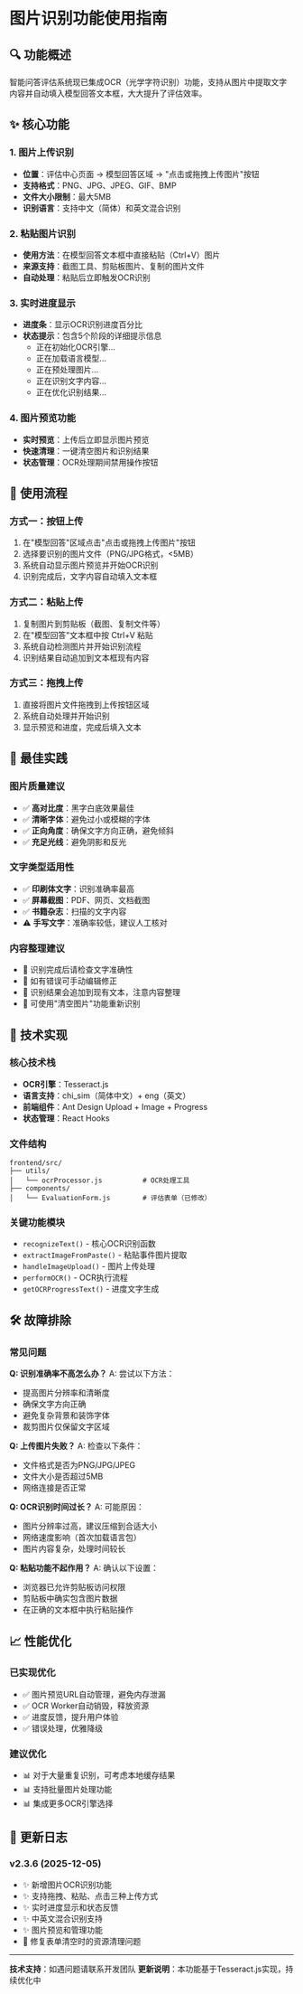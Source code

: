 # 图片识别功能使用指南

## 🔍 功能概述

智能问答评估系统现已集成OCR（光学字符识别）功能，支持从图片中提取文字内容并自动填入模型回答文本框，大大提升了评估效率。

## ✨ 核心功能

### 1. 图片上传识别
- **位置**：评估中心页面 → 模型回答区域 → "点击或拖拽上传图片"按钮
- **支持格式**：PNG、JPG、JPEG、GIF、BMP
- **文件大小限制**：最大5MB
- **识别语言**：支持中文（简体）和英文混合识别

### 2. 粘贴图片识别
- **使用方法**：在模型回答文本框中直接粘贴（Ctrl+V）图片
- **来源支持**：截图工具、剪贴板图片、复制的图片文件
- **自动处理**：粘贴后立即触发OCR识别

### 3. 实时进度显示
- **进度条**：显示OCR识别进度百分比
- **状态提示**：包含5个阶段的详细提示信息
  - 正在初始化OCR引擎...
  - 正在加载语言模型...
  - 正在预处理图片...
  - 正在识别文字内容...
  - 正在优化识别结果...

### 4. 图片预览功能
- **实时预览**：上传后立即显示图片预览
- **快速清理**：一键清空图片和识别结果
- **状态管理**：OCR处理期间禁用操作按钮

## 🚀 使用流程

### 方式一：按钮上传
1. 在"模型回答"区域点击"点击或拖拽上传图片"按钮
2. 选择要识别的图片文件（PNG/JPG格式，<5MB）
3. 系统自动显示图片预览并开始OCR识别
4. 识别完成后，文字内容自动填入文本框

### 方式二：粘贴上传
1. 复制图片到剪贴板（截图、复制文件等）
2. 在"模型回答"文本框中按 Ctrl+V 粘贴
3. 系统自动检测图片并开始识别流程
4. 识别结果自动追加到文本框现有内容

### 方式三：拖拽上传
1. 直接将图片文件拖拽到上传按钮区域
2. 系统自动处理并开始识别
3. 显示预览和进度，完成后填入文本

## 🎯 最佳实践

### 图片质量建议
- ✅ **高对比度**：黑字白底效果最佳
- ✅ **清晰字体**：避免过小或模糊的字体
- ✅ **正向角度**：确保文字方向正确，避免倾斜
- ✅ **充足光线**：避免阴影和反光

### 文字类型适用性
- ✅ **印刷体文字**：识别准确率最高
- ✅ **屏幕截图**：PDF、网页、文档截图
- ✅ **书籍杂志**：扫描的文字内容
- ⚠️ **手写文字**：准确率较低，建议人工核对

### 内容整理建议
- 📝 识别完成后请检查文字准确性
- 📝 如有错误可手动编辑修正
- 📝 识别结果会追加到现有文本，注意内容整理
- 📝 可使用"清空图片"功能重新识别

## 🔧 技术实现

### 核心技术栈
- **OCR引擎**：Tesseract.js
- **语言支持**：chi_sim（简体中文）+ eng（英文）
- **前端组件**：Ant Design Upload + Image + Progress
- **状态管理**：React Hooks

### 文件结构
```
frontend/src/
├── utils/
│   └── ocrProcessor.js          # OCR处理工具
├── components/
│   └── EvaluationForm.js        # 评估表单（已修改）
```

### 关键功能模块
- `recognizeText()` - 核心OCR识别函数
- `extractImageFromPaste()` - 粘贴事件图片提取
- `handleImageUpload()` - 图片上传处理
- `performOCR()` - OCR执行流程
- `getOCRProgressText()` - 进度文字生成

## 🛠️ 故障排除

### 常见问题

**Q: 识别准确率不高怎么办？**
A: 尝试以下方法：
- 提高图片分辨率和清晰度
- 确保文字方向正确
- 避免复杂背景和装饰字体
- 裁剪图片仅保留文字区域

**Q: 上传图片失败？**
A: 检查以下条件：
- 文件格式是否为PNG/JPG/JPEG
- 文件大小是否超过5MB
- 网络连接是否正常

**Q: OCR识别时间过长？**
A: 可能原因：
- 图片分辨率过高，建议压缩到合适大小
- 网络速度影响（首次加载语言包）
- 图片内容复杂，处理时间较长

**Q: 粘贴功能不起作用？**
A: 确认以下设置：
- 浏览器已允许剪贴板访问权限
- 剪贴板中确实包含图片数据
- 在正确的文本框中执行粘贴操作

## 📈 性能优化

### 已实现优化
- ✅ 图片预览URL自动管理，避免内存泄漏
- ✅ OCR Worker自动销毁，释放资源
- ✅ 进度反馈，提升用户体验
- ✅ 错误处理，优雅降级

### 建议优化
- 📊 对于大量重复识别，可考虑本地缓存结果
- 📊 支持批量图片处理功能
- 📊 集成更多OCR引擎选择

## 🎉 更新日志

### v2.3.6 (2025-12-05)
- ✨ 新增图片OCR识别功能
- ✨ 支持拖拽、粘贴、点击三种上传方式
- ✨ 实时进度显示和状态反馈
- ✨ 中英文混合识别支持
- ✨ 图片预览和管理功能
- 🐛 修复表单清空时的资源清理问题

---

**技术支持**：如遇问题请联系开发团队
**更新说明**：本功能基于Tesseract.js实现，持续优化中 